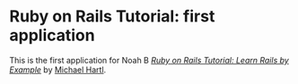 # Ruby on Rails Tutorial: first application

This is the first application for Noah B
[*Ruby on Rails Tutorial: Learn Rails by Example*](http://railstutorial.org/)
by [Michael Hartl](http://michaelhartl.com/).
